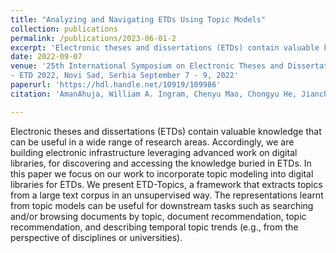```yaml
---
title: "Analyzing and Navigating ETDs Using Topic Models"
collection: publications
permalink: /publications/2023-06-01-2
excerpt: 'Electronic theses and dissertations (ETDs) contain valuable knowledge that can be useful in a wide range of research areas...'
date: 2022-09-07
venue: '25th International Symposium on Electronic Theses and Dissertations
- ETD 2022, Novi Sad, Serbia September 7 - 9, 2022'
paperurl: 'https://hdl.handle.net/10919/109986'
citation: 'AmanAhuja, William A. Ingram, Chenyu Mao, Chongyu He, Jianchi Wei,and Edward A. Fox. 2022. Analyzing and Navigating ETDs Using Topic Models. In 25th International Symposium on Electronic Theses and Dissertations (ETD 2022), September 7-9, 2022, Novi Sad, Serbia.'

---
```

Electronic theses and dissertations (ETDs) contain valuable knowledge that can be useful in a wide range of research areas. Accordingly, we are
building electronic infrastructure leveraging advanced work on digital libraries,
for discovering and accessing the knowledge buried in ETDs. In this paper we
focus on our work to incorporate topic modeling into digital libraries for ETDs.
We present ETD-Topics, a framework that extracts topics from a large text corpus in an unsupervised way. The representations learnt from topic models can
be useful for downstream tasks such as searching and/or browsing documents
by topic, document recommendation, topic recommendation, and describing
temporal topic trends (e.g., from the perspective of disciplines or universities).
